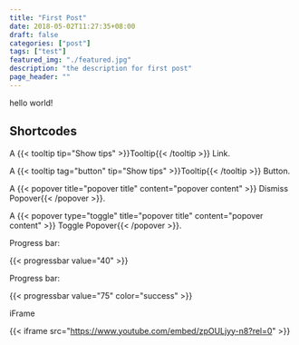 ```yaml
---
title: "First Post"
date: 2018-05-02T11:27:35+08:00
draft: false
categories: ["post"]
tags: ["test"]
featured_img: "./featured.jpg"
description: "the description for first post"
page_header: ""
---
```


hello world!

## Shortcodes

A {{< tooltip tip="Show tips" >}}Tooltip{{< /tooltip >}} Link. 


A {{< tooltip tag="button" tip="Show tips" >}}Tooltip{{< /tooltip >}} Button.

A {{< popover title="popover title" content="popover content" >}} Dismiss Popover{{< /popover >}}. 

A {{< popover type="toggle" title="popover title" content="popover content" >}} Toggle Popover{{< /popover >}}.

Progress bar:

{{< progressbar value="40" >}}

Progress bar:

{{< progressbar value="75" color="success" >}}

iFrame

{{< iframe src="https://www.youtube.com/embed/zpOULjyy-n8?rel=0" >}}